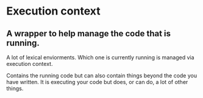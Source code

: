 # Execution context
## A wrapper to help manage the code that is running. 

A lot of lexical enviorments. Which one is currently running is 
managed via execution context. 

Contains the running code but can also contain things beyond
the code you have written. It is executing your code but does,
or can do, a lot of other things. 